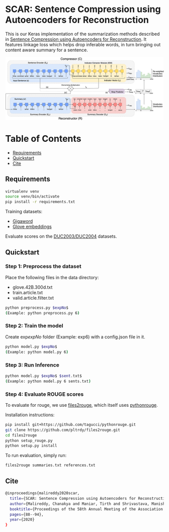 # SCAR: Sentence Compression using Autoencoders for Reconstruction

This is our Keras implementation of the summarization methods described in [Sentence Compression using Autoencoders for Reconstruction](https://aclanthology.org/2020.acl-srw.13/). It features linkage loss which helps drop inferable words, in turn bringing out content aware summary for a sentence.

![Model Architecture](SCAR_Pipeline.png)

Table of Contents
=================

  * [Requirements](#requirements)
  * [Quickstart](#quickstart)
  * [Cite](#cite)
  
## Requirements

```bash
virtualenv venv
source venv/bin/activate
pip install -r requirements.txt
```

Training datasets:
- [Gigaword](https://github.com/harvardnlp/sent-summary)
- [Glove embeddings](https://nlp.stanford.edu/projects/glove/)

Evaluate scores on the [DUC2003/DUC2004](https://duc.nist.gov/data.html) datasets.

## Quickstart

### Step 1: Preprocess the dataset

Place the following files in the data directory:
- glove.42B.300d.txt
- train.article.txt
- valid.article.filter.txt

```bash
python preprocess.py $expNo$ 
(Example: python preprocess.py 6)
```

### Step 2: Train the model

Create exp$expNo$ folder (Example: exp6) with a config.json file in it.

```bash
python model.py $expNo$ 
(Example: python model.py 6)
```

### Step 3: Run Inference

```bash
python model.py $expNo$ $sent.txt$ 
(Example: python model.py 6 sents.txt)
```

### Step 4: Evaluate ROUGE scores

To evaluate for rouge, we use [files2rouge](https://github.com/pltrdy/files2rouge), which itself uses
[pythonrouge](https://github.com/tagucci/pythonrouge).

Installation instructions:

```bash
pip install git+https://github.com/tagucci/pythonrouge.git
git clone https://github.com/pltrdy/files2rouge.git
cd files2rouge
python setup_rouge.py
python setup.py install
```

To run evaluation, simply run:
```bash
files2rouge summaries.txt references.txt
```

## Cite

```bash
@inproceedings{malireddy2020scar,
  title={SCAR: Sentence Compression using Autoencoders for Reconstruction},
  author={Malireddy, Chanakya and Maniar, Tirth and Shrivastava, Manish},
  booktitle={Proceedings of the 58th Annual Meeting of the Association for Computational Linguistics: Student Research Workshop},
  pages={88--94},
  year={2020}
}
```